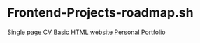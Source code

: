 ﻿# Frontend-Projects-roadmap.sh

[Single page CV](https://www.example.com)
[Basic HTML website](https://roadmap.sh/projects/basic-html-website)
[Personal Portfolio]((https://roadmap.sh/projects/portfolio-website))
